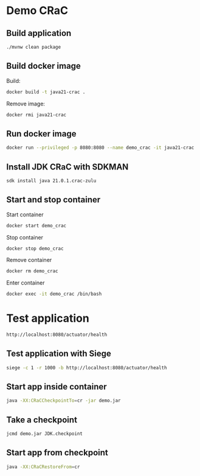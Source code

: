 # Demo CRaC

## Build application

```bash
./mvnw clean package
```

## Build docker image

Build:

```bash
docker build -t java21-crac .
```

Remove image:

```bash
docker rmi java21-crac
```

## Run docker image

```bash
docker run --privileged -p 8080:8080 --name demo_crac -it java21-crac
```

## Install JDK CRaC with SDKMAN

```bash
sdk install java 21.0.1.crac-zulu
```

## Start and stop container

Start container

```bash
docker start demo_crac
```

Stop container

```bash
docker stop demo_crac
```

Remove container

```bash
docker rm demo_crac
```

Enter container

```bash
docker exec -it demo_crac /bin/bash
```

# Test application

```bash
http://localhost:8080/actuator/health
```

## Test application with Siege

```bash
siege -c 1 -r 1000 -b http://localhost:8080/actuator/health
```

## Start app inside container

```bash
java -XX:CRaCCheckpointTo=cr -jar demo.jar
```

## Take a checkpoint

```bash
jcmd demo.jar JDK.checkpoint
```

## Start app from checkpoint

```bash
java -XX:CRaCRestoreFrom=cr
```


